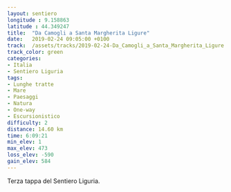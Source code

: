 ```yaml
---
layout: sentiero
longitude : 9.158863
latitude : 44.349247
title:  "Da Camogli a Santa Margherita Ligure"
date:   2019-02-24 09:05:00 +0100
track:  /assets/tracks/2019-02-24-Da_Camogli_a_Santa_Margherita_Ligure.gpx
track_color: green
categories:
- Italia
- Sentiero Liguria
tags:
- Lunghe tratte
- Mare
- Paesaggi
- Natura
- One-way
- Escursionistico
difficulty: 2
distance: 14.60 km
time: 6:09:21
min_elev: 1
max_elev: 473
loss_elev: -590
gain_elev: 584
---
```


Terza tappa del Sentiero Liguria.
